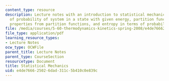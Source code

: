 ```yaml
---
content_type: resource
description: Lecture notes with an introduction to statistical mechanics and discussion
  of probability of system in a state with given energy, partition functions, thermodynamic
  properties from partition functions, and entropy in terms of probabilities and degeneracies.
file: /media/courses/5-60-thermodynamics-kinetics-spring-2008/e4de766625026dad311c5b410c0e839c_5_60_lecture24.pdf
file_type: application/pdf
learning_resource_types:
- Lecture Notes
ocw_type: OCWFile
parent_title: Lecture Notes
parent_type: CourseSection
resourcetype: Document
title: Statistical Mechanics
uid: e4de7666-2502-6dad-311c-5b410c0e839c
---
```

